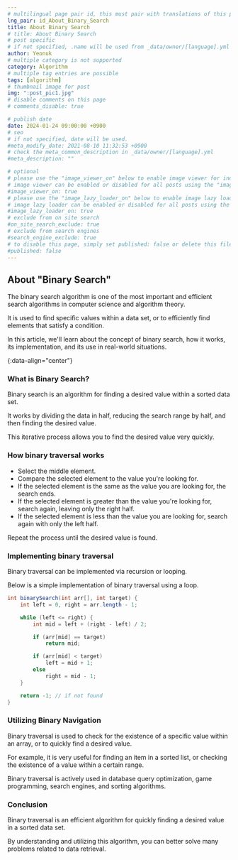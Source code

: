 ```yaml
---
# multilingual page pair id, this must pair with translations of this page. (This name must be unique)
lng_pair: id_About_Binary_Search
title: About Binary Search
# title: About Binary Search
# post specific
# if not specified, .name will be used from _data/owner/[language].yml
author: Yeonuk
# multiple category is not supported
category: Algorithm
# multiple tag entries are possible
tags: [algorithm]
# thumbnail image for post
img: ":post_pic1.jpg"
# disable comments on this page
# comments_disable: true

# publish date
date: 2024-01-24 09:00:00 +0900
# seo
# if not specified, date will be used.
#meta_modify_date: 2021-08-10 11:32:53 +0900
# check the meta_common_description in _data/owner/[language].yml
#meta_description: ""

# optional
# please use the "image_viewer_on" below to enable image viewer for individual pages or posts (_posts/ or [language]/_posts folders).
# image viewer can be enabled or disabled for all posts using the "image_viewer_posts: true" setting in _data/conf/main.yml.
#image_viewer_on: true
# please use the "image_lazy_loader_on" below to enable image lazy loader for individual pages or posts (_posts/ or [language]/_posts folders).
# image lazy loader can be enabled or disabled for all posts using the "image_lazy_loader_posts: true" setting in _data/conf/main.yml.
#image_lazy_loader_on: true
# exclude from on site search
#on_site_search_exclude: true
# exclude from search engines
#search_engine_exclude: true
# to disable this page, simply set published: false or delete this file
#published: false
---
```


<!-- outline-start -->

## About "Binary Search"

The binary search algorithm is one of the most important and efficient search algorithms in computer science and algorithm theory.

It is used to find specific values within a data set, or to efficiently find elements that satisfy a condition.

In this article, we'll learn about the concept of binary search, how it works, its implementation, and its use in real-world situations.

{:data-align="center"}

<!-- outline-end -->

### What is Binary Search?

Binary search is an algorithm for finding a desired value within a sorted data set.

It works by dividing the data in half, reducing the search range by half, and then finding the desired value.

This iterative process allows you to find the desired value very quickly.

### How binary traversal works

- Select the middle element.
- Compare the selected element to the value you're looking for.
- If the selected element is the same as the value you are looking for, the search ends.
- If the selected element is greater than the value you're looking for, search again, leaving only the right half.
- If the selected element is less than the value you are looking for, search again with only the left half.

Repeat the process until the desired value is found.

### Implementing binary traversal

Binary traversal can be implemented via recursion or looping.

Below is a simple implementation of binary traversal using a loop.

```java
int binarySearch(int arr[], int target) {
    int left = 0, right = arr.length - 1;

    while (left <= right) {
        int mid = left + (right - left) / 2;

        if (arr[mid] == target)
            return mid;

        if (arr[mid] < target)
            left = mid + 1;
        else
            right = mid - 1;
    }

    return -1; // if not found
}

```

### Utilizing Binary Navigation

Binary traversal is used to check for the existence of a specific value within an array, or to quickly find a desired value.

For example, it is very useful for finding an item in a sorted list, or checking the existence of a value within a certain range.

Binary traversal is actively used in database query optimization, game programming, search engines, and sorting algorithms.

### Conclusion

Binary traversal is an efficient algorithm for quickly finding a desired value in a sorted data set.

By understanding and utilizing this algorithm, you can better solve many problems related to data retrieval.
